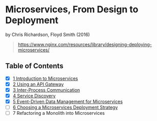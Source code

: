 # Microservices, From Design to Deployment

by Chris Richardson, Floyd Smith (2016)

> <https://www.nginx.com/resources/library/designing-deploying-microservices/>

## Table of Contents

- [x] [1 Introduction to Microservices](1_introduction_to_microservices)
- [x] [2 Using an API Gateway](2_using_an_api_gateway)
- [x] [3 Inter-Process Communication](3_inter_process_communication)
- [x] [4 Service Discovery](4_service_discovery)
- [x] [5 Event-Driven Data Management for Microservices](5_event_driven_data_management)
- [ ] [6 Choosing a Microservices Deployment Strategy](6_choosing_a_deployment_strategy)
- [ ] 7 Refactoring a Monolith into Microservices
